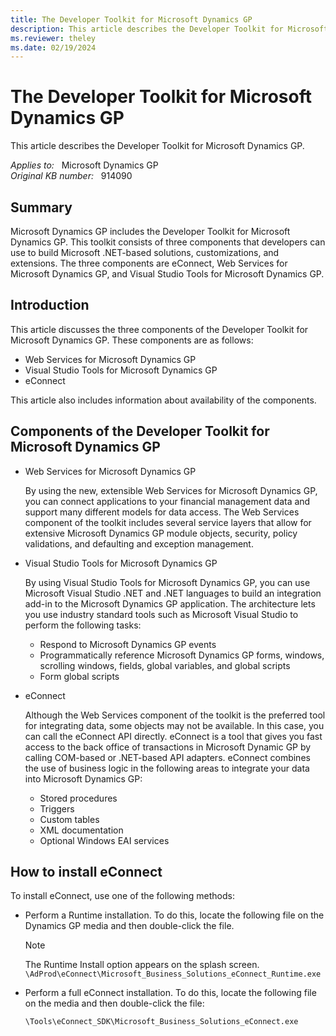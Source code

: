 ```yaml
---
title: The Developer Toolkit for Microsoft Dynamics GP
description: This article describes the Developer Toolkit for Microsoft Dynamics GP.
ms.reviewer: theley
ms.date: 02/19/2024
---
```

# The Developer Toolkit for Microsoft Dynamics GP

This article describes the Developer Toolkit for Microsoft Dynamics GP.

_Applies to:_ &nbsp; Microsoft Dynamics GP  
_Original KB number:_ &nbsp; 914090

## Summary

Microsoft Dynamics GP includes the Developer Toolkit for Microsoft Dynamics GP. This toolkit consists of three components that developers can use to build Microsoft .NET-based solutions, customizations, and extensions. The three components are eConnect, Web Services for Microsoft Dynamics GP, and Visual Studio Tools for Microsoft Dynamics GP.

## Introduction

This article discusses the three components of the Developer Toolkit for Microsoft Dynamics GP. These components are as follows:

- Web Services for Microsoft Dynamics GP
- Visual Studio Tools for Microsoft Dynamics GP
- eConnect

This article also includes information about availability of the components.

## Components of the Developer Toolkit for Microsoft Dynamics GP

- Web Services for Microsoft Dynamics GP

  By using the new, extensible Web Services for Microsoft Dynamics GP, you can connect applications to your financial management data and support many different models for data access. The Web Services component of the toolkit includes several service layers that allow for extensive Microsoft Dynamics GP module objects, security, policy validations, and defaulting and exception management.

- Visual Studio Tools for Microsoft Dynamics GP

  By using Visual Studio Tools for Microsoft Dynamics GP, you can use Microsoft Visual Studio .NET and .NET languages to build an integration add-in to the Microsoft Dynamics GP application. The architecture lets you use industry standard tools such as Microsoft Visual Studio to perform the following tasks:

  - Respond to Microsoft Dynamics GP events
  - Programmatically reference Microsoft Dynamics GP forms, windows, scrolling windows, fields, global variables, and global scripts
  - Form global scripts

- eConnect

  Although the Web Services component of the toolkit is the preferred tool for integrating data, some objects may not be available. In this case, you can call the eConnect API directly. eConnect is a tool that gives you fast access to the back office of transactions in Microsoft Dynamic GP by calling COM-based or .NET-based API adapters. eConnect combines the use of business logic in the following areas to integrate your data into Microsoft Dynamics GP:

  - Stored procedures
  - Triggers
  - Custom tables
  - XML documentation
  - Optional Windows EAI services

## How to install eConnect

To install eConnect, use one of the following methods:

- Perform a Runtime installation. To do this, locate the following file on the Dynamics GP media and then double-click the file.

   > [!NOTE]
   > The Runtime Install option appears on the splash screen.  
   > `\AdProd\eConnect\Microsoft_Business_Solutions_eConnect_Runtime.exe`

- Perform a full eConnect installation. To do this, locate the following file on the media and then double-click the file:

   `\Tools\eConnect_SDK\Microsoft_Business_Solutions_eConnect.exe`
